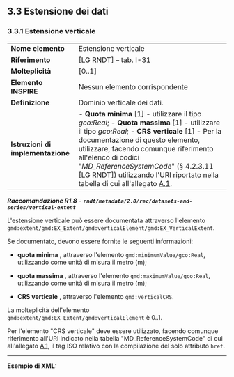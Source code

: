 ## 3.3 Estensione dei dati

### 3.3.1 Estensione verticale

|  |  |
| --- | --- |
| **Nome elemento** | Estensione verticale |
| **Riferimento** | [LG RNDT] – tab. I-31 |
| **Molteplicità** | [0..1] |
| **Elemento INSPIRE** | Nessun elemento corrispondente |
| **Definizione** | Dominio verticale dei dati. |
| **Istruzioni di implementazione** | - **Quota minima** [1] - utilizzare il tipo _gco:Real_; - **Quota massima** [1] - utilizzare il tipo _gco:Real_; - **CRS verticale** [1] - Per la documentazione di questo elemento, utilizzare, facendo comunque riferimento all&#39;elenco di codici &quot;_MD\_ReferenceSystemCode_&quot; (§ 4.2.3.11 [LG RNDT]) utilizzando l&#39;URI riportato nella tabella di cui all&#39;allegato [A.1](#_A.1_MD_ReferenceSystemCode). |

***Raccomandazione R1.8** - **```rndt/metadata/2.0/rec/datasets-and-series/vertical-extent```***

L&#39;estensione verticale può essere documentata attraverso l&#39;elemento ```gmd:extent/gmd:EX_Extent/gmd:verticalElement/gmd:EX_VerticalExtent```.

Se documentato, devono essere fornite le seguenti informazioni:

- **quota minima** , attraverso l&#39;elemento ```gmd:minimumValue/gco:Real```, utilizzando come unità di misura il metro (m);

- **quota massima** , attraverso l&#39;elemento ```gmd:maximumValue/gco:Real```, utilizzando come unità di misura il metro (m);

- **CRS verticale** , attraverso l&#39;elemento ```gmd:verticalCRS```.

La molteplicità dell&#39;elemento ```gmd:extent/gmd:EX_Extent/gmd:verticalElement``` è 0..1.

Per l&#39;elemento &quot;CRS verticale&quot; deve essere utilizzato, facendo comunque riferimento all&#39;URI indicato nella tabella &quot;MD\_ReferenceSystemCode&quot; di cui all&#39;allegato [A.1](#_A.1_MD_ReferenceSystemCode), il tag ISO relativo con la compilazione del solo attributo ```href```.

---

**Esempio di XML:**
